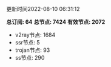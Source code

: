 更新时间2022-08-10 06:31:12

**总订阅: 64**
**总节点: 7424**
**有效节点: 2072**
- v2ray节点: 1684
- ssr节点: 5
- trojan节点: 93
- ss节点: 290
